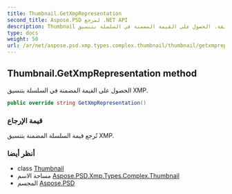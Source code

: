 ```yaml
---
title: Thumbnail.GetXmpRepresentation
second_title: Aspose.PSD لمرجع .NET API
description: Thumbnail طريقة. الحصول على القيمة المضمنة في السلسلة بتنسيق XMP.
type: docs
weight: 50
url: /ar/net/aspose.psd.xmp.types.complex.thumbnail/thumbnail/getxmprepresentation/
---
```

## Thumbnail.GetXmpRepresentation method

الحصول على القيمة المضمنة في السلسلة بتنسيق XMP.

```csharp
public override string GetXmpRepresentation()
```

### قيمة الإرجاع

تُرجع قيمة السلسلة المضمنة بتنسيق XMP.

### أنظر أيضا

* class [Thumbnail](../)
* مساحة الاسم [Aspose.PSD.Xmp.Types.Complex.Thumbnail](../../thumbnail/)
* المجسم [Aspose.PSD](../../../)


